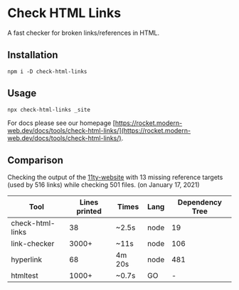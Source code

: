 # Check HTML Links

A fast checker for broken links/references in HTML.

## Installation

```
npm i -D check-html-links
```

## Usage

```
npx check-html-links _site
```

For docs please see our homepage [https://rocket.modern-web.dev/docs/tools/check-html-links/](https://rocket.modern-web.dev/docs/tools/check-html-links/).

## Comparison

Checking the output of the [11ty-website](https://github.com/11ty/11ty-website) with 13 missing reference targets (used by 516 links) while checking 501 files. (on January 17, 2021)

| Tool             | Lines printed | Times  | Lang | Dependency Tree |
| ---------------- | ------------- | ------ | ---- | --------------- |
| check-html-links | 38            | ~2.5s  | node | 19              |
| link-checker     | 3000+         | ~11s   | node | 106             |
| hyperlink        | 68            | 4m 20s | node | 481             |
| htmltest         | 1000+         | ~0.7s  | GO   | -               |

